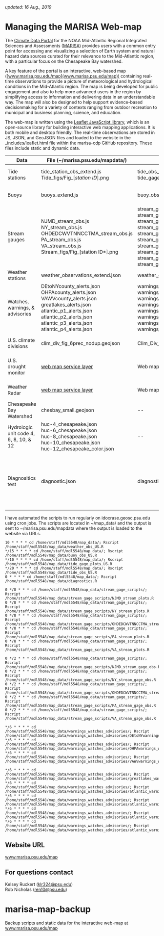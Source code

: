 *updated: 16 Aug., 2019*

# Managing the MARISA Web-map
The [Climate Data Portal](https://www.marisa.psu.edu) for the NOAA Mid-Atlantic Regional Integrated Sciences and Assessments ([MARISA](https://www.midatlanticrisa.org)) provides users with a common entry point for accessing and visualizing a selection of Earth system and natural hazard data sources curated for their relevance to the Mid-Atlantic region, with a particular focus on the Chesapeake Bay watershed.

A key feature of the portal is an interactive, web-based map ([www.marisa.psu.edu/map](www.marisa.psu.edu/map)) containing real-time observations to provide a picture of meteorological and hydrological conditions in the Mid-Atlantic region. The map is being developed for public engagement and also to help more advanced users in the region by simplifying access to information and delivering data in an understandable way. The map will also be designed to help support evidence-based decisionmaking for a variety of contexts ranging from outdoor recreation to municipal and business planning, science, and education.

The web-map is written using the [Leaflet JavaScript library](https://leafletjs.com), which is an open-source library for building interactive web mapping applications. It is both mobile and desktop friendly. The real-time observations are stored in JS, JSON, and GeoJSON files and loaded to the website in the _includes/leaflet.html file within the marisa-cdp GitHub repository. These files include static and dynamic data.

| Data | File (~/marisa.psu.edu/mapdata/) | Script (~/map\_data) | Extent | Source | Notes |
| ---- | ---- | ------ | ------ | ------ | ----- |
| Tide stations | tide\_station\_obs\_extend.js <br> Tide\_figs/Fig\_[*station ID*].png | tide\_obs\_US.R <br> tide\_gage\_plots\_US.R | National | [NOAA Tides & Currents](https://tidesandcurrents.noaa.gov) | Plots are updated every 10 minutes; observations every 20 minutes (real-time water observations update every 6 minutes) |
| Buoys | buoys_extend.js | buoy\_obs\_US.R | National | [NOAA's National Data Buoy Center](https://www.ndbc.noaa.gov) | Updated every 15 minutes (real-time obs. updated every 5 mins). In future use [guidelines](https://www.ndbc.noaa.gov/docs/ndbc_web_data_guide.pdf) to update code processing (https://www.ndbc.noaa.gov/data/latest\_obs/latest\_obs.txt) |
| Stream gauges | NJMD\_stream\_obs.js <br> NY\_stream\_obs.js <br> OHDEDCWVTNNCCTMA\_stream\_obs.js <br> PA\_stream\_obs.js <br> VA\_stream\_obs.js <br> Stream\_figs/Fig\_[station ID*].png | stream\_gage\_scripts/NJMD\_stream\_plots.R <br> stream\_gage\_scripts/NY\_stream\_plots.R <br> stream\_gage\_scripts/OHDEDCWVTNNCCTMA\_stream\_plots.R <br> stream\_gage\_scripts/PA\_stream\_plots.R <br> stream\_gage\_scripts/VA\_stream\_plots.R <br> stream\_gage\_scripts/NJMD\_stream\_gage\_obs.R <br> stream\_gage\_scripts/NY\_stream\_gage\_obs.R <br> stream\_gage\_scripts/OHDEDCWVTNNCCTMA\_stream\_gage\_obs.R <br> stream\_gage\_scripts/PA\_stream\_gage\_obs.R <br> stream\_gage\_scripts/VA\_stream\_gage\_obs.R | Mid-Atlantic | [United States Geological Survey](https://waterdata.usgs.gov/nwis/rt)| Plots updated every 8 hours; observations every 2 hours (real-time streamflow data are typically recorded at 15-minute intervals, stored onsite, and then transmitted to USGS offices once every hour) |
| Weather stations | weather\_observations\_extend.json | weather\_obs\_US.R | National | [NOAA's National Weather Service](https://w1.weather.gov/xml/current_obs/) | updated hourly (new job at 10 mins of every hour: 1:10, 2:10, 3:10) |
| Watches, warnings, & advisories | DEtoNYcounty\_alerts.json <br> OHPAcounty\_alerts.json <br> VAWVcounty\_alerts.json <br> greatlakes\_alerts.json <br> atlantic\_p1\_alerts.json <br> atlantic\_p2\_alerts.json <br> atlantic\_p3\_alerts.json <br> atlantic\_p4\_alerts.json | warnings\_watches\_advisories/DEtoNYwarnings\_watches\_advisories.R <br> warnings\_watches\_advisories/OHPAwarnings\_watches\_advisories.R <br> warnings\_watches\_advisories/VAWVwarnings\_watches\_advisories.R <br> warnings\_watches\_advisories/greatlakes\_warnings\_watches\_advisories.R <br> warnings\_watches\_advisories/atlantic\_warnings\_watches\_advisories\_p1.R <br> warnings\_watches\_advisories/atlantic\_warnings\_watches\_advisories\_p2.R <br> warnings\_watches\_advisories/atlantic\_warnings\_watches\_advisories\_p3.R <br> warnings\_watches\_advisories/atlantic\_warnings\_watches\_advisories\_p4.R | Mid-Atlantic | [NOAA's National Weather Service](https://alerts.weather.gov) | Updated every 6 minutes (updates approximately every 5 minutes with all warnings, watches, advisories, and statements in effect) |
| U.S. climate divisions | clim\_div\_fig\_6prec\_nodup.geojson | Clim\_Div\_Clim\_Data/climate\_div\_plotting.R | National | https://www.ncdc.noaa.gov/monitoring-references/maps/us-climate-divisions.php | Static |
| U.S. drought monitor | [web map service layer](http://ndmc-001.unl.edu:8080/cgi-bin/mapserv.exe?map=/ms4w/apps/usdm/service/usdm\_current\_wms.map&SERVICE=WMS&VERSION=1.3.0&REQUEST=GetMap) | Web map service | National | [National Drought Mitigation Center, the U.S. Department of Agriculture, and the National Oceanic and Atmospheric Association](https://droughtmonitor.unl.edu) | Updated every Thursday at 8:30 a.m. Eastern time |
| Weather Radar | [web map service layer](https://mesonet.agron.iastate.edu/cgi-bin/wms/nexrad/n0q.cgi) | Web map service | National | [Iowa Environmental Mesonet (IEM) generated NEXRAD (Next-Generation Radar) composite](https://mesonet.agron.iastate.edu/docs/nexrad_mosaic/) | Layer: NEXRAD Base Reflectivity current (nexrad-n0q-900913); (Data updated every 5 minutes) |
| Chesapeake Bay Watershed | chesbay_small.geojson | -- | Chesapeake Bay watershed | [United States Department of Agriculture; Natural resources Conservation Service New York](https://www.nrcs.usda.gov/wps/portal/nrcs/detail/ny/programs/farmbill/rcpp/?cid=stelprdb1254128) | Static |
| Hydrologic unit code 4, 6, 8, 10, & 12 | huc-4\_chesapeake.json <br> huc-6\_chesapeake.json <br> huc-8\_chesapeake.json <br> huc-10\_chesapeake.json <br> huc-12\_chesapeake\_color.json | -- | Chesapeake Bay watershed | [HUC layers are from the USGS Watershed Boundary Dataset](https://catalog.data.gov/dataset/usgs-national-watershed-boundary-dataset-wbd-downloadable-data-collection-national-geospatial-) | Static |
|Diagnositics test | diagnostic.json | diagnostics.R | buoys, weather stations, tide station plots and observations, and stream gage observations | -- | run hourly; stream gage plots are turned off due to testing of US extent|

I have automated the scripts to run regularly on idocrase.geosc.psu.edu using cron jobs. The scripts are located in ~/map_data/ and the output is sent to ~/marisa.psu.edu/mapdata where the output is loaded to the website via URLs.

```
10 * * * * cd /home/staff/mdl5548/map_data/; Rscript /home/staff/mdl5548/map_data/weather_obs_US.R
*/15 * * * * cd /home/staff/mdl5548/map_data/; Rscript /home/staff/mdl5548/map_data/buoy_obs_US.R
*/10 * * * * cd /home/staff/mdl5548/map_data/; Rscript /home/staff/mdl5548/map_data/tide_gage_plots_US.R
*/20 * * * * cd /home/staff/mdl5548/map_data/; Rscript /home/staff/mdl5548/map_data/tide_obs_US.R
0 * * * * cd /home/staff/mdl5548/map_data/; Rscript /home/staff/mdl5548/map_data/diagnostics.R

0 */8 * * * cd /home/staff/mdl5548/map_data/stream_gage_scripts/; Rscript /home/staff/mdl5548/map_data/stream_gage_scripts/NJMD_stream_plots.R
0 */8 * * * cd /home/staff/mdl5548/map_data/stream_gage_scripts/; Rscript /home/staff/mdl5548/map_data/stream_gage_scripts/NY_stream_plots.R
0 */8 * * * cd /home/staff/mdl5548/map_data/stream_gage_scripts/; Rscript /home/staff/mdl5548/map_data/stream_gage_scripts/OHDEDCWVTNNCCTMA_stream_plots.R
0 */8 * * * cd /home/staff/mdl5548/map_data/stream_gage_scripts/; Rscript /home/staff/mdl5548/map_data/stream_gage_scripts/PA_stream_plots.R
0 */8 * * * cd /home/staff/mdl5548/map_data/stream_gage_scripts/; Rscript /home/staff/mdl5548/map_data/stream_gage_scripts/VA_stream_plots.R

0 */2 * * * cd /home/staff/mdl5548/map_data/stream_gage_scripts/; Rscript /home/staff/mdl5548/map_data/stream_gage_scripts/NJMD_stream_gage_obs.R
0 */2 * * * cd /home/staff/mdl5548/map_data/stream_gage_scripts/; Rscript /home/staff/mdl5548/map_data/stream_gage_scripts/NY_stream_gage_obs.R
0 */2 * * * cd /home/staff/mdl5548/map_data/stream_gage_scripts/; Rscript /home/staff/mdl5548/map_data/stream_gage_scripts/OHDEDCWVTNNCCTMA_stream_gage_obs.R
0 */2 * * * cd /home/staff/mdl5548/map_data/stream_gage_scripts/; Rscript /home/staff/mdl5548/map_data/stream_gage_scripts/PA_stream_gage_obs.R
0 */2 * * * cd /home/staff/mdl5548/map_data/stream_gage_scripts/; Rscript /home/staff/mdl5548/map_data/stream_gage_scripts/VA_stream_gage_obs.R

*/6 * * * * cd /home/staff/mdl5548/map_data/warnings_watches_advisories/; Rscript /home/staff/mdl5548/map_data/warnings_watches_advisories/DEtoNYwarnings_watches_advisories.R
*/6 * * * * cd /home/staff/mdl5548/map_data/warnings_watches_advisories/; Rscript /home/staff/mdl5548/map_data/warnings_watches_advisories/OHPAwarnings_watches_advisories.R
*/6 * * * * cd /home/staff/mdl5548/map_data/warnings_watches_advisories/; Rscript /home/staff/mdl5548/map_data/warnings_watches_advisories/VAWVwarnings_watches_advisories.R

*/6 * * * * cd /home/staff/mdl5548/map_data/warnings_watches_advisories/; Rscript /home/staff/mdl5548/map_data/warnings_watches_advisories/greatlakes_warnings_watches_advisories.R
*/6 * * * * cd /home/staff/mdl5548/map_data/warnings_watches_advisories/; Rscript /home/staff/mdl5548/map_data/warnings_watches_advisories/atlantic_warnings_watches_advisories_p1.R
*/6 * * * * cd /home/staff/mdl5548/map_data/warnings_watches_advisories/; Rscript /home/staff/mdl5548/map_data/warnings_watches_advisories/atlantic_warnings_watches_advisories_p2.R
*/6 * * * * cd /home/staff/mdl5548/map_data/warnings_watches_advisories/; Rscript /home/staff/mdl5548/map_data/warnings_watches_advisories/atlantic_warnings_watches_advisories_p3.R
*/6 * * * * cd /home/staff/mdl5548/map_data/warnings_watches_advisories/; Rscript /home/staff/mdl5548/map_data/warnings_watches_advisories/atlantic_warnings_watches_advisories_p4.R
```

## Website URL
www.marisa.psu.edu/map

## For questions contact
Kelsey Ruckert (klr324@psu.edu)  
Rob Nicholas (ren10@psu.edu)

# marisa-map-backup
Backup scripts and static data for the interactive web-map at www.marisa.psu.edu/map
